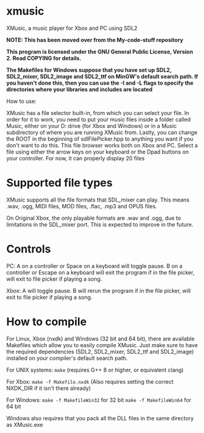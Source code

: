 # xmusic
XMusic, a music player for Xbox and PC using SDL2

**NOTE: This has been moved over from the My-code-stuff repository**

**This program is licensed under the GNU General Public License, Version 2. Read COPYING for details.**

**The Makefiles for Windows suppose that you have set up SDL2, SDL2\_mixer, SDL2\_image and SDL2\_ttf on MinGW's default search path. If you haven't done this, then you can use the -I and -L flags to specify the directories where your libraries and includes are located**

How to use:

XMusic has a file selector built-in, from which you can select your file. In order for it to work, you need to put your music files inside a folder called Music, either on your D: drive (for Xbox and Windows) or in a Music subdirectory of where you are running XMusic from. Lastly, you can change the ROOT in the beginning of sdlFilePicker.hpp to anything you want if you don't want to do this.  This file browser works both on Xbox and PC. Select a file using either the arrow keys on your keyboard or the Dpad buttons on your controller. For now, it can properly display 20 files

# Supported file types

XMusic supports all the file formats that SDL\_mixer can play. This means .wav, .ogg, MIDI files, MOD files, .flac, .mp3 and OPUS files.

On Original Xbox, the only playable formats are .wav and .ogg, due to limitations in the SDL\_mixer port. This is expected to improve in the future.

# Controls
PC:
A on a controller or Space on a keyboard will toggle pause.
B on a controller or Escape on a keyboard will exit the program if in the file picker, will exit to file picker if playing a song.

Xbox:
A will toggle pause.
B will rerun the program if in the file picker, will exit to file picker if playing a song.

# How to compile

For Linux, Xbox (nxdk) and Windows (32 bit and 64 bit), there are available Makefiles which allow you to easily compile XMusic. Just make sure to have the required dependencies (SDL2, SDL2_mixer, SDL2_ttf and SDL2_image) installed on your compiler's default search path.

For UNIX systems:
`make` (requires G++ 8 or higher, or equivalent clang)

For Xbox:
`make -f Makefile.nxdk` (Also requires setting the correct NXDK_DIR if it isn't there already)

For Windows:
`make -f MakefileWin32` for 32 bit
`make -f MakefileWin64` for 64 bit

Windows also requires that you pack all the DLL files in the same directory as XMusic.exe